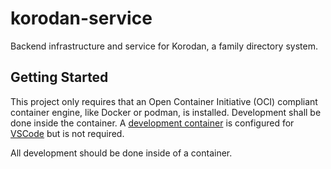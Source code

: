 # korodan-service

Backend infrastructure and service for Korodan, a family directory system.

## Getting Started

This project only requires that an Open Container Initiative (OCI) compliant container engine, like Docker or podman, is installed. Development shall be done inside the container. A [development container](https://containers.dev/) is configured for [VSCode](https://code.visualstudio.com/) but is not required.

All development should be done inside of a container.
